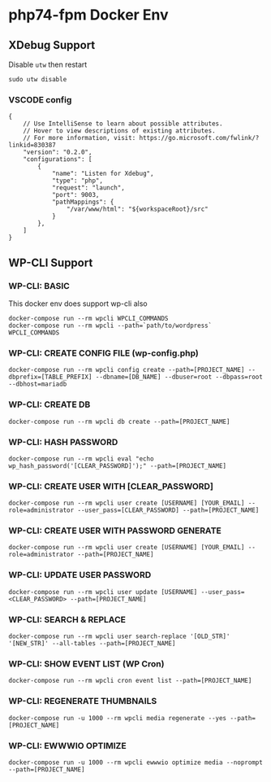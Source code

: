 # php74-fpm Docker Env

## XDebug Support

Disable `utw` then restart

```
sudo utw disable
```

### VSCODE config 

```
{
    // Use IntelliSense to learn about possible attributes.
    // Hover to view descriptions of existing attributes.
    // For more information, visit: https://go.microsoft.com/fwlink/?linkid=830387
    "version": "0.2.0",
    "configurations": [
        {
            "name": "Listen for Xdebug",
            "type": "php",
            "request": "launch",
            "port": 9003,
            "pathMappings": {
                "/var/www/html": "${workspaceRoot}/src"
            }
        },
    ]
}
```

## WP-CLI Support

### WP-CLI: BASIC

This docker env does support wp-cli also

```
docker-compose run --rm wpcli WPCLI_COMMANDS
docker-compose run --rm wpcli --path=`path/to/wordpress` WPCLI_COMMANDS
```

### WP-CLI: CREATE CONFIG FILE (wp-config.php)

```
docker-compose run --rm wpcli config create --path=[PROJECT_NAME] --dbprefix=[TABLE_PREFIX] --dbname=[DB_NAME] --dbuser=root --dbpass=root --dbhost=mariadb
```

### WP-CLI: CREATE DB

```
docker-compose run --rm wpcli db create --path=[PROJECT_NAME]
```

### WP-CLI: HASH PASSWORD

```
docker-compose run --rm wpcli eval "echo wp_hash_password('[CLEAR_PASSWORD]');" --path=[PROJECT_NAME]
```

### WP-CLI: CREATE USER WITH [CLEAR_PASSWORD]

```
docker-compose run --rm wpcli user create [USERNAME] [YOUR_EMAIL] --role=administrator --user_pass=[CLEAR_PASSWORD] --path=[PROJECT_NAME]
```

### WP-CLI: CREATE USER WITH PASSWORD GENERATE

```
docker-compose run --rm wpcli user create [USERNAME] [YOUR_EMAIL] --role=administrator --path=[PROJECT_NAME]
```

### WP-CLI: UPDATE USER PASSWORD

```
docker-compose run --rm wpcli user update [USERNAME] --user_pass=<CLEAR_PASSWORD> --path=[PROJECT_NAME]
```

### WP-CLI: SEARCH & REPLACE

```
docker-compose run --rm wpcli user search-replace '[OLD_STR]' '[NEW_STR]' --all-tables --path=[PROJECT_NAME]
```

### WP-CLI: SHOW EVENT LIST (WP Cron)

```
docker-compose run --rm wpcli cron event list --path=[PROJECT_NAME]
```

### WP-CLI: REGENERATE THUMBNAILS

```
docker-compose run -u 1000 --rm wpcli media regenerate --yes --path=[PROJECT_NAME]
```

### WP-CLI: EWWWIO OPTIMIZE

```
docker-compose run -u 1000 --rm wpcli ewwwio optimize media --noprompt --path=[PROJECT_NAME]
```
